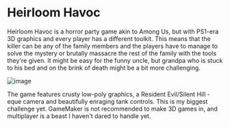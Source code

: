 # Heirloom Havoc
Heirloom Havoc is a horror party game akin to Among Us, but with PS1-era 3D graphics and every player has a different toolkit.
This means that the killer can be any of the family members and the players have to manage to solve the mystery or brutally massacre the rest of the family with the tools they're given. It might be easy for the funny uncle, but grandpa who is stuck to his bed and on the brink of death might be a bit more challenging.

![image](https://github.com/miblan/Heirloom-Havoc/assets/29658804/7f26090d-be89-4285-8935-0218ce442bce)

The game features crusty low-poly graphics, a Resident Evil/Silent Hill -eque camera and beautifully enraging tank controls.
This is my biggest challenge yet. GameMaker is not recommended to make 3D games in, and multiplayer is a beast I haven't dared to handle yet.
